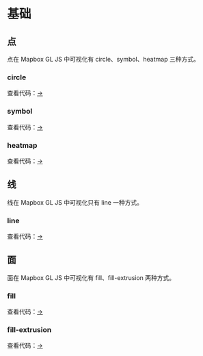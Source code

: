 # 基础

## 点
点在 Mapbox GL JS 中可视化有 circle、symbol、heatmap 三种方式。

### circle
查看代码：<a href="/example/circle.html" target="_blank">→</a>

<ClientOnly>
  <m-circle/>
</ClientOnly>

### symbol
查看代码：<a href="/example/symbol.html" target="_blank">→</a>

<ClientOnly>
  <m-symbol/>
</ClientOnly>

### heatmap
查看代码：<a href="/example/heatmap.html" target="_blank">→</a>

<ClientOnly>
  <m-heatmap/>
</ClientOnly>

## 线
线在 Mapbox GL JS 中可视化只有 line 一种方式。

### line
查看代码：<a href="/example/line.html" target="_blank">→</a>

<ClientOnly>
  <m-line/>
</ClientOnly>

## 面
面在 Mapbox GL JS 中可视化有 fill、fill-extrusion 两种方式。

### fill
查看代码：<a href="/example/fill.html" target="_blank">→</a>

<!-- <ClientOnly>
  <m-fill/>
</ClientOnly> -->

### fill-extrusion
查看代码：<a href="/example/fill-extrusion.html" target="_blank">→</a>

<!-- <ClientOnly>
  <m-fill-extrusion/>
</ClientOnly> -->

